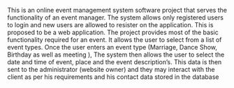 This is an online event management system software project that serves the functionality of an event manager. The system allows only registered users to login and new users are allowed to resister on the application. This is proposed to be a web application. The project provides most of the basic functionality required for an event. It allows the user to select from a list of event types. Once the user enters an event type (Marriage, Dance Show, Birthday as well as meeting ), The system then allows the user to select the date and time of event, place and the event description’s. This data is then sent to the administrator (website owner) and they may interact with the client as per his requirements and his contact data stored in the database
